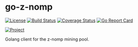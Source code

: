 # go-z-nomp

[![License](https://img.shields.io/badge/license-Apache%20License%202.0-blue.svg?style=flat)][license]
[![Build Status](https://travis-ci.org/steenzout/go-z-nomp.svg?branch=master)](https://travis-ci.org/steenzout/go-z-nomp/)
[![Coverage Status](https://coveralls.io/repos/steenzout/go-z-nomp/badge.svg?branch=master&service=github)](https://coveralls.io/github/steenzout/go-z-nomp?branch=master)
[![Go Report Card](https://goreportcard.com/badge/github.com/steenzout/go-z-nomp)](https://goreportcard.com/report/github.com/steenzout/go-z-nomp)

[![Project](https://www.openhub.net/p/go-steenzout-cmt-znomp/widgets/project_thin_badge.gif)][project]

Golang client for the z-nomp mining pool.

[license]:  https://raw.githubusercontent.com/steenzout/go-z-nomp/master/LICENSE   "Apache License 2.0"
[project]:  https://www.openhub.net/p/go-steenzout-cmt-znomp/    "OpenHub project page"
